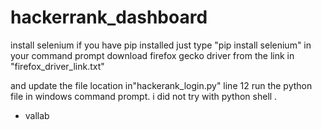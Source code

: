 # hackerrank_dashboard
install selenium
if you have pip installed just type "pip install selenium" in your command prompt
download firefox gecko driver from the link in "firefox_driver_link.txt"

and update the file location in"hackerank_login.py" line 12
run the python file in windows command prompt.
i did not try with python shell .
- vallab
